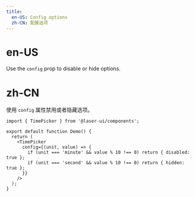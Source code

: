 ```yaml
---
title:
  en-US: Config options
  zh-CN: 配置选项
---
```


# en-US

Use the `config` prop to disable or hide options.

# zh-CN

使用 `config` 属性禁用或者隐藏选项。

```tsx
import { TimePicker } from '@laser-ui/components';

export default function Demo() {
  return (
    <TimePicker
      config={(unit, value) => {
        if (unit === 'minute' && value % 10 !== 0) return { disabled: true };
        if (unit === 'second' && value % 10 !== 0) return { hidden: true };
      }}
    />
  );
}
```
